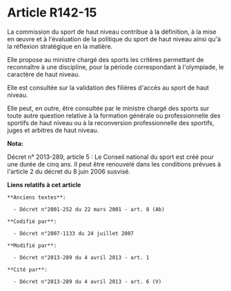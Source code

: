 # Article R142-15

La commission du sport de haut niveau contribue à la définition, à la mise en œuvre et à l'évaluation de la politique du
sport de haut niveau ainsi qu'à la réflexion stratégique en la matière. 

Elle propose au ministre chargé des sports les critères permettant de reconnaître à une discipline, pour la période
correspondant à l'olympiade, le caractère de haut niveau. 

Elle est consultée sur la validation des filières d'accès au sport de haut niveau. 

Elle peut, en outre, être consultée par le ministre chargé des sports sur toute autre question relative à la formation
générale ou professionnelle des sportifs de haut niveau ou à la reconversion professionnelle des sportifs, juges et arbitres
de haut niveau.

**Nota:**

Décret n° 2013-289, article 5 : Le Conseil national du sport est créé pour une durée de cinq ans. Il peut être renouvelé dans
les conditions prévues à l'article 2 du décret du 8 juin 2006 susvisé.

**Liens relatifs à cet article**

	**Anciens textes**:

	  - Décret n°2001-252 du 22 mars 2001 - art. 8 (Ab)

	**Codifié par**:

	  - Décret n°2007-1133 du 24 juillet 2007

	**Modifié par**:

	  - Décret n°2013-289 du 4 avril 2013 - art. 1

	**Cité par**:

	  - Décret n°2013-289 du 4 avril 2013 - art. 6 (V)
